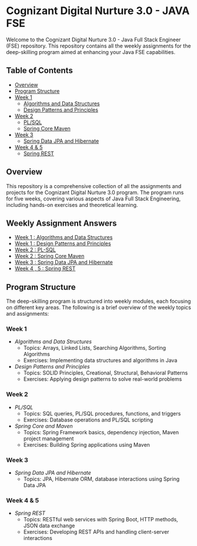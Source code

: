 # Cognizant Digital Nurture 3.0 - JAVA FSE

Welcome to the Cognizant Digital Nurture 3.0 - Java Full Stack Engineer (FSE) repository. This repository contains all the weekly assignments for the deep-skilling program aimed at enhancing your Java FSE capabilities.

## Table of Contents
- [Overview](#overview)
- [Program Structure](#program-structure)
- [Week 1](#week-1)
  - [Algorithms and Data Structures](https://github.com/hiyanika8357/Cognizant-Digital-Nurture-FSE-3.0-Srijeeta-Biswas--5017498/tree/main/Week%201/dsa)
  - [Design Patterns and Principles](https://github.com/hiyanika8357/Cognizant-Digital-Nurture-FSE-3.0-Srijeeta-Biswas--5017498/tree/main/Week%201/design%20pattern)
- [Week 2](#week-2)
  - [PL/SQL](https://github.com/hiyanika8357/Cognizant-Digital-Nurture-FSE-3.0-Srijeeta-Biswas--5017498/tree/main/Week%202/plsql)
  - [Spring Core Maven](https://github.com/hiyanika8357/Cognizant-Digital-Nurture-FSE-3.0-Srijeeta-Biswas--5017498/tree/main/Week%202/spring_core_maven)
- [Week 3](#week-3)
  - [Spring Data JPA and Hibernate](https://github.com/hiyanika8357/Cognizant-Digital-Nurture-FSE-3.0-Srijeeta-Biswas--5017498/tree/main/Week%203)
- [Week 4 & 5](#week-4--5)
  - [Spring REST](https://github.com/hiyanika8357/Cognizant-Digital-Nurture-FSE-3.0-Srijeeta-Biswas--5017498/tree/main/Week%204)
  
## Overview
This repository is a comprehensive collection of all the assignments and projects for the Cognizant Digital Nurture 3.0 program. The program runs for five weeks, covering various aspects of Java Full Stack Engineering, including hands-on exercises and theoretical learning. 



## Weekly Assignment Answers
- [Week 1 : Algorithms and Data Structures](https://github.com/hiyanika8357/Cognizant-Digital-Nurture-FSE-3.0-Srijeeta-Biswas--5017498/tree/main/Week%201/dsa)
- [Week 1 : Design Patterns and Principles](https://github.com/hiyanika8357/Cognizant-Digital-Nurture-FSE-3.0-Srijeeta-Biswas--5017498/tree/main/Week%201/design%20pattern)
- [Week 2 : PL-SQL](https://github.com/hiyanika8357/Cognizant-Digital-Nurture-FSE-3.0-Srijeeta-Biswas--5017498/tree/main/Week%202/plsql)
- [Week 2 : Spring Core Maven](https://github.com/hiyanika8357/Cognizant-Digital-Nurture-FSE-3.0-Srijeeta-Biswas--5017498/tree/main/Week%202/spring_core_maven)
- [Week 3 : Spring Data JPA and Hibernate](https://github.com/hiyanika8357/Cognizant-Digital-Nurture-FSE-3.0-Srijeeta-Biswas--5017498/tree/main/Week%203)
- [Week 4 , 5 : Spring REST](https://github.com/hiyanika8357/Cognizant-Digital-Nurture-FSE-3.0-Srijeeta-Biswas--5017498/tree/main/Week%204)
## Program Structure
The deep-skilling program is structured into weekly modules, each focusing on different key areas. The following is a brief overview of the weekly topics and assignments:

### Week 1
- *Algorithms and Data Structures*
  - Topics: Arrays, Linked Lists, Searching Algorithms, Sorting Algorithms
  - Exercises: Implementing data structures and algorithms in Java
- *Design Patterns and Principles*
  - Topics: SOLID Principles, Creational, Structural, Behavioral Patterns
  - Exercises: Applying design patterns to solve real-world problems

### Week 2
- *PL/SQL*
  - Topics: SQL queries, PL/SQL procedures, functions, and triggers
  - Exercises: Database operations and PL/SQL scripting
- *Spring Core and Maven*
  - Topics: Spring Framework basics, dependency injection, Maven project management
  - Exercises: Building Spring applications using Maven

### Week 3
- *Spring Data JPA and Hibernate*
  - Topics: JPA, Hibernate ORM, database interactions using Spring Data JPA

### Week 4 & 5
- *Spring REST*
  - Topics: RESTful web services with Spring Boot, HTTP methods, JSON data exchange
  - Exercises: Developing REST APIs and handling client-server interactions
